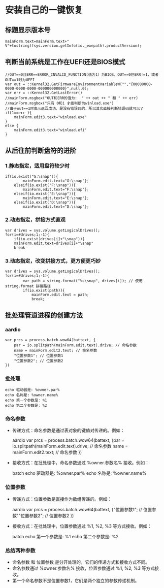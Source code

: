 # 安装自己的一键恢复
## 标题显示版本号
```aardio
mainForm.text=mainForm.text+" V"+tostring(fsys.version.getInfo(io._exepath).productVersion);
```
## 判断当前系统是工作在UEFI还是BIOS模式
```aardio
//OUT==0且ERR==ERROR_INVALID_FUNCTION(值为1）为BIOS，OUT==0但ERR!=1，或者OUT==1时为UEFI
var out = ::Kernel32.GetFirmwareEnvironmentVariableW("","{00000000-0000-0000-0000-000000000000}",null,0);
var err = ::Kernel32.GetLastError()
//mainForm.msgbox("OUT和ERR的值为:  " ++ out ++ " 和 " ++ err)
//mainForm.msgbox("只有 0和1 才能判断为winload.exe")
//由于out==1时表示返回成功，是没有错误码的，所以其实直接判断错误码就可以了
if(1==err ){
	mainForm.edit3.text="winload.exe"
} 
else {
	mainForm.edit3.text="winload.efi"
}
```
## 从后往前判断盘符的进阶
### 1.静态指定，适用盘符较少时
```aardio
if(io.exist("G:\snap")){
		mainForm.edit.text="G:\snap"};
	elseif(io.exist("F:\snap")){
		mainForm.edit.text="F:\snap"};
	elseif(io.exist("E:\snap")){
		mainForm.edit.text="E:\snap"};
	elseif(io.exist("D:\snap")){
		mainForm.edit.text="D:\snap"};
```
### 2.动态指定，拼接方式直观
```aardio
var drives = sys.volume.getLogicalDrives();
for(i=#drives;1;-1){
 	if(io.exist(drives[i]+"\snap")){
 	mainForm.edit.text=drives[i]+"\snap"
 	break
```
### 3.动态指定，改变拼接方式，更方便更巧妙
```aardio
var drives = sys.volume.getLogicalDrives();
for(i=#drives;1;-1){
    	var path = string.format("%s\snap", drives[i]); // 使用 string.format 拼接路径
    	if(io.exist(path)){
        	mainForm.edit.text = path;
        	break;
```
## 批处理管道进程的创建方法
### aardio
```aardio
var prcs = process.batch.wow64(battext, {
    par = io.splitpath(mainForm.edit.text).drive; // 命名参数
    name = mainForm.edit2.text; // 命名参数
    "位置参数1"; // 位置参数1
    "位置参数2"; // 位置参数2
})
```
###  批处理
```批处理代码
echo 驱动器是: %owner.par%
echo 名称是: %owner.name%
echo 第一个参数是: %1
echo 第二个参数是: %2
```

### 命名参数
- 传递方式：命名参数是通过表对象的键值对传递的。例如：  

  aardio var prcs = process.batch.wow64(battext, {par = io.splitpath(mainForm.edit.text).drive; // 命名参数 name = mainForm.edit2.text; // 命名参数 }) 
- 接收方式：在批处理中，命名参数通过 %owner.参数名% 接收。例如：  

  batch echo 驱动器是: %owner.par% echo 名称是: %owner.name% 

### 位置参数
- 传递方式：位置参数是直接作为数组传递的。例如：  

  aardio var prcs = process.batch.wow64(battext, {"位置参数1"; // 位置参数1"位置参数2"; // 位置参数2 }) 
- 接收方式：在批处理中，位置参数通过 %1, %2, %3 等方式接收。例如：  

  batch echo 第一个参数是: %1 echo 第二个参数是: %2 

### 总结两种参数
- 命名参数 和 位置参数 是分开处理的，它们的传递方式和接收方式不同。
- 命名参数通过 %owner.参数名% 接收，位置参数通过 %1, %2, %3 等方式接收。
- 第一个命名参数不是位置参数1，它们是两个独立的参数传递机制。




